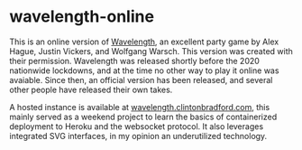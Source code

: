 # wavelength-online

This is an online version of [Wavelength](https://www.wavelength.zone/), an excellent party game by Alex Hague, Justin Vickers, and Wolfgang Warsch. This version was created with their permission. Wavelength was released shortly before the 2020 nationwide lockdowns, and at the time no other way to play it online was avaiable. Since then, an official version has been released, and several other people have released their own takes.

A hosted instance is available at [wavelength.clintonbradford.com](wavelength.clintonbradford.com), this mainly served as a weekend project to learn the basics of containerized deployment to Heroku and the websocket protocol. It also leverages integrated SVG interfaces, in my opinion an underutilized technology.
